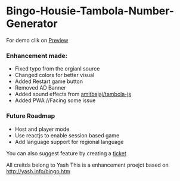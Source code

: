 # Bingo-Housie-Tambola-Number-Generator

For demo clik on [Preview](https://iam-rocketman.github.io/Bingo-Housie-Tambola-Number-Generator/)


### Enhancement made:
* Fixed typo from the orgianl source
* Changed colors for better visual 
* Added Restart game button
* Removed AD Banner
* Added sound effects from [amitbajaj/tambola-js](https://github.com/amitbajaj/tambola-js)
* Added PWA //Facing some issue


### Future Roadmap
* Host and player mode
* Use reactjs to enable session based game
* Add language support for regional language

You can also suggest feature by creating a [ticket](https://github.com/iam-rocketman/Bingo-Housie-Tambola-Number-Generator/issues)


All creitds belong to Yash
This is a enhancement proejct based on http://yash.info/bingo.htm
